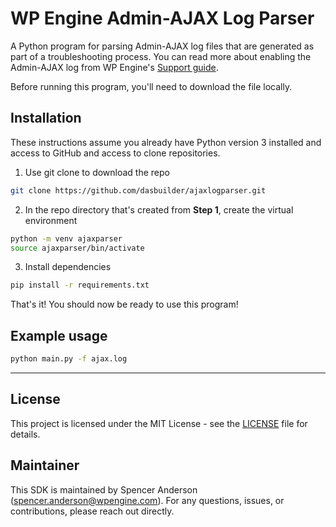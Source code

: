 # WP Engine Admin-AJAX Log Parser

A Python program for parsing Admin-AJAX log files that are generated as part of a troubleshooting process. You can read more about enabling the Admin-AJAX log from WP Engine's [Support guide](https://wpengine.com/support/admin-ajax/#Admin_AJAX_Log).

Before running this program, you'll need to download the file locally.

## Installation

These instructions assume you already have Python version 3 installed and access to GitHub and access to clone repositories.

1. Use git clone to download the repo

```bash
git clone https://github.com/dasbuilder/ajaxlogparser.git
```

2. In the repo directory that's created from **Step 1**, create the virtual environment

```bash
python -m venv ajaxparser
source ajaxparser/bin/activate
```

3. Install dependencies

```bash
pip install -r requirements.txt
```

That's it! You should now be ready to use this program!

## Example usage

```bash
python main.py -f ajax.log
```

-----

## License

This project is licensed under the MIT License - see the [LICENSE](LICENSE) file for details.

## Maintainer

This SDK is maintained by Spencer Anderson (spencer.anderson@wpengine.com). For any questions, issues, or contributions, please reach out directly.